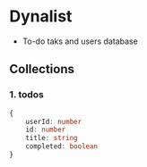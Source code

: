 # Dynalist
- To-do taks and users database


## Collections

### 1. todos
```typescript
{
    userId: number
    id: number
    title: string
    completed: boolean
}
```